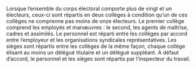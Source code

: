 Lorsque l’ensemble du corps électoral comporte plus de vingt et un électeurs, ceux-ci sont répartis en deux collèges à condition qu’un de ces collèges ne comprenne pas moins de onze électeurs. Le premier collège comprend les employés et manœuvres :
le second, les agents de maîtrise, cadres et assimilés.
Le personnel est réparti entre les collèges par accord entre l’employeur et les organisations syndicales représentatives. Les sièges sont répartis entre les collèges de la même façon, chaque collège élisant au moins un délégué titulaire et un délégué suppléant.
A défaut d’accord, le personnel et les sièges sont répartis par l’inspecteur du travail.